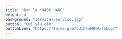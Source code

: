 ```yaml
---
title: "Bạn là KHÁCH HÀNG"
weight: 4
background: "services/service.jpg"
button: "Gửi yêu câù"
buttonLink: "https://forms.gle/pUik7wF9MRx75kug7"
---
```

